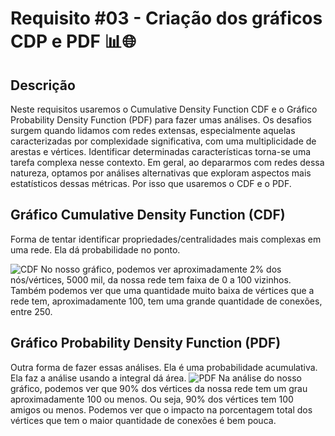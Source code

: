 # Requisito #03 - Criação dos gráficos CDP e PDF 📊🌐

## Descrição
Neste requisitos usaremos o Cumulative Density Function CDF e o Gráfico Probability Density Function (PDF) para fazer umas análises. Os desafios surgem quando lidamos com redes extensas, especialmente aquelas caracterizadas por complexidade significativa, com uma multiplicidade de arestas e vértices. Identificar determinadas características torna-se uma tarefa complexa nesse contexto. Em geral, ao depararmos com redes dessa natureza, optamos por análises alternativas que exploram aspectos mais estatísticos dessas métricas. Por isso que usaremos o CDF e o PDF.

## Gráfico Cumulative Density Function (CDF)
Forma de tentar identificar propriedades/centralidades mais complexas em uma rede. Ela dá probabilidade no ponto.

![CDF](https://github.com/yantvrs/Data_structure_2/blob/main/U2T3/Requisito_3/images/requisito3_CDF.png)
No nosso gráfico, podemos ver aproximadamente 2% dos nós/vértices, 5000 mil, da nossa rede tem faixa de 0 a 100 vizinhos.
Também podemos ver que uma quantidade muito baixa de vértices que a rede tem, aproximadamente 100, tem uma grande quantidade de conexões, entre 250.


## Gráfico Probability Density Function (PDF)
Outra forma de fazer essas análises. Ela é uma probabilidade acumulativa. Ela faz a análise usando a integral dá área.
![PDF](https://github.com/yantvrs/Data_structure_2/blob/main/U2T3/Requisito_3/images/requisito3_PDF.png)
Na análise do nosso gráfico, podemos ver que  90% dos vértices da nossa rede tem um grau aproximadamente 100 ou menos. Ou seja, 90% dos vértices tem 100 amigos ou menos. 
Podemos ver que o impacto na porcentagem total dos vértices que tem o maior quantidade de conexões é bem pouca.

